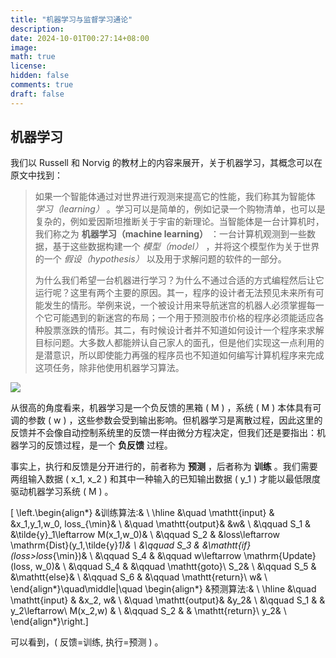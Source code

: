 ```yaml
---
title: "机器学习与监督学习通论"
description: 
date: 2024-10-01T00:27:14+08:00
image: 
math: true
license: 
hidden: false
comments: true
draft: false
---
```


## 机器学习

我们以 Russell 和 Norvig 的教材上的内容来展开，关于机器学习，其概念可以在原文中找到：

> 如果一个智能体通过对世界进行观测来提高它的性能，我们称其为智能体 *学习（learning）* 。学习可以是简单的，例如记录一个购物清单，也可以是复杂的，例如爱因斯坦推断关于宇宙的新理论。当智能体是一台计算机时，我们称之为 **机器学习（machine learning）** ：一台计算机观测到一些数据，基于这些数据构建一个 *模型（model）* ，并将这个模型作为关于世界的一个 *假设（hypothesis）* 以及用于求解问题的软件的一部分。
>
> 为什么我们希望一台机器进行学习？为什么不通过合适的方式编程然后让它运行呢？这里有两个主要的原因。其一，程序的设计者无法预见未来所有可能发生的情形。举例来说，一个被设计用来导航迷宫的机器人必须掌握每一个它可能遇到的新迷宫的布局；一个用于预测股市价格的程序必须能适应各种股票涨跌的情形。其二，有时候设计者并不知道如何设计一个程序来求解目标问题。大多数人都能辨认自己家人的面孔，但是他们实现这一点利用的是潜意识，所以即使能力再强的程序员也不知道如何编写计算机程序来完成这项任务，除非他使用机器学习算法。

![](figures/ml_controltheory.svg)

从很高的角度看来，机器学习是一个负反馈的黑箱 \( M \) ，系统 \( M \) 本体具有可调的参数 \( w \) ，这些参数会受到输出影响。但机器学习是离散过程，因此这里的反馈并不会像自动控制系统里的反馈一样由微分方程决定，但我们还是要指出：机器学习的反馈过程，是一个 **负反馈** 过程。

事实上，执行和反馈是分开进行的，前者称为 **预测** ，后者称为 **训练** 。我们需要两组输入数据 \( x_1, x_2 \) 和其中一种输入的已知输出数据 \( y_1 \) 才能以最低限度驱动机器学习系统 \( M \) 。

\[ \left.\begin{align*}
&训练算法:& \\
\hline
&\quad \mathtt{input} & &x_1,y_1,w_0, loss_{\min}& \\
&\quad \mathtt{output}& &w& \\
&\qquad S_1 & &\tilde{y}_1\leftarrow M(x_1,w_0)& \\
&\qquad S_2 & &loss\leftarrow \mathrm{Dist}(y_1,\tilde{y}_1)& \\
&\qquad S_3 & &\mathtt{if}(loss>loss_{\min})& \\
&\qquad S_4 & &\qquad w\leftarrow \mathrm{Update}(loss, w_0)& \\
&\qquad S_4 & &\qquad \mathtt{goto}\ S_2& \\
&\qquad S_5 & &\mathtt{else}& \\
&\qquad S_6 & &\qquad \mathtt{return}\ w& \\
\end{align*}\quad\middle|\quad \begin{align*}
&预测算法:& \\
\hline
&\quad \mathtt{input} & &x_2, w& \\
&\quad \mathtt{output}& &y_2& \\
&\qquad S_1 & & y_2\leftarrow\ M(x_2,w) & \\
&\qquad S_2 & & \mathtt{return}\ y_2& \\
\end{align*}\right.\]

可以看到，\( 反馈=训练, 执行=预测 \) 。